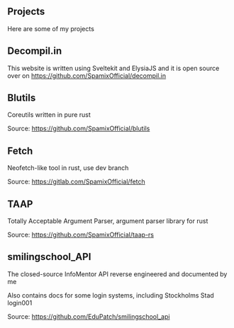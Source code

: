 ## Projects
Here are some of my projects
## Decompil.in
This website is written using Sveltekit and ElysiaJS and it is open source over on https://github.com/SpamixOfficial/decompil.in
## Blutils
Coreutils written in pure rust

Source: https://github.com/SpamixOfficial/blutils
## Fetch
Neofetch-like tool in rust, use dev branch

Source: https://gitlab.com/SpamixOfficial/fetch
## TAAP
Totally Acceptable Argument Parser, argument parser library for rust

Source: https://github.com/SpamixOfficial/taap-rs
## smilingschool_API
The closed-source InfoMentor API reverse engineered and documented by me

Also contains docs for some login systems, including Stockholms Stad login001

Source: https://github.com/EduPatch/smilingschool_api